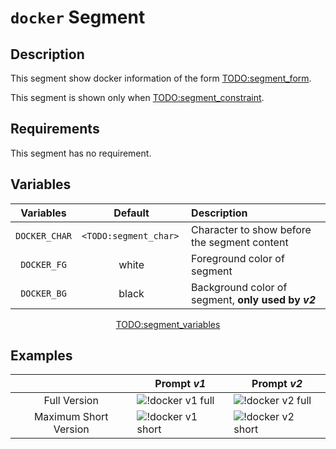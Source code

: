 # `docker` Segment

## Description

This segment show docker information of the form <TODO:segment_form>.

This segment is shown only when <TODO:segment_constraint>.

## Requirements

This segment has no requirement.

## Variables

<center>

| Variables                | Default                | Description                                         |
| :-------------:          | :-------:              | :-------------------------------------------------- |
| `DOCKER_CHAR` | `<TODO:segment_char> ` | Character to show before the segment content        |
| `DOCKER_FG`   | white                  | Foreground color of segment                         |
| `DOCKER_BG`   | black                  | Background color of segment, **only used by _v2_**  |

<TODO:segment_variables>

</center>

## Examples

<center>

|                       | Prompt _v1_                                                | Prompt _v2_                                                |
| :-:                   | -----------                                                | -----------                                                |
| Full Version          | ![!docker v1 full][docker_v1_full]   | ![!docker v2 full][docker_v2_full]   |
| Maximum Short Version | ![!docker v1 short][docker_v1_short] | ![!docker v2 short][docker_v2_short] |

</center>

[docker_v1_full]: <TODO:segment_screenshots>
[docker_v1_short]: <TODO:segment_screenshots>
[docker_v2_full]: <TODO:segment_screenshots>
[docker_v2_short]: <TODO:segment_screenshots>

